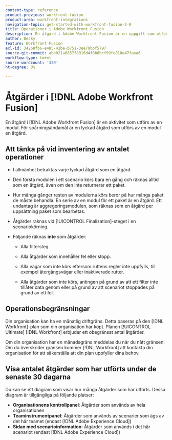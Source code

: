 ```yaml
---
content-type: reference
product-previous: workfront-fusion
product-area: workfront-integrations
navigation-topic: get-started-with-workfront-fusion-2-0
title: Operationer i Adobe Workfront Fusion
description: En åtgärd i Adobe Workfront Fusion är en uppgift som utförs av en modul. För spårningsändamål är en lyckad åtgärd som utförs av en modul en åtgärd.
author: Becky
feature: Workfront Fusion
exl-id: 34268fb6-e485-42be-b751-3ee79bbf5797
source-git-commit: abb021a6857f8016d4f8b6bcf99fe818e47faea6
workflow-type: tm+mt
source-wordcount: '330'
ht-degree: 0%

---
```


# Åtgärder i [!DNL Adobe Workfront Fusion]

En åtgärd i [!DNL Adobe Workfront Fusion] är en aktivitet som utförs av en modul. För spårningsändamål är en lyckad åtgärd som utförs av en modul en åtgärd.

## Att tänka på vid inventering av antalet operationer

* I allmänhet betraktas varje lyckad åtgärd som en åtgärd.

* Den första modulen i ett scenario körs bara en gång och räknas alltid som en åtgärd, även om den inte returnerar ett paket.

* Hur många gånger resten av modulerna körs beror på hur många paket de måste behandla.  En serie av en modul för ett paket är en åtgärd. Ett undantag är aggregeringsmodulen, som räknas som en åtgärd per uppsättning paket som bearbetas.

* Åtgärder räknas vid [!UICONTROL Finalization]-steget i en scenariokörning.

* Följande räknas **inte** som åtgärder:

   * Alla filtersteg.

   * Alla åtgärder som innehåller fel eller stopp.

   * Alla vägar som inte körs eftersom ruttens regler inte uppfylls, till exempel återgångsvägar eller inaktiverade rutter.

   * Alla åtgärder som inte körs, antingen på grund av att ett filter inte tillåter data genom eller på grund av att scenariot stoppades på grund av ett fel.

## Operationsbegränsningar

Din organisation kan ha en månatlig driftgräns. Detta baseras på den [!DNL Workfront]-plan som din organisation har köpt. Planen [!UICONTROL Ultimate] [!DNL Workfront] erbjuder ett obegränsat antal åtgärder.

Om din organisation har en månadsgräns meddelas du när du nått gränsen. Om du överskrider gränsen kommer [!DNL Workfront] att kontakta din organisation för att säkerställa att din plan uppfyller dina behov.

## Visa antalet åtgärder som har utförts under de senaste 30 dagarna

Du kan se ett diagram som visar hur många åtgärder som har utförts. Dessa diagram är tillgängliga på följande platser:

* **Organisationens kontrollpanel**: Åtgärder som används av hela organisationen
* **Teaminstrumentpanel**: Åtgärder som används av scenarier som ägs av det här teamet (endast [!DNL Adobe Experience Cloud])
* **Sidan med scenarioinformation**: Åtgärder som används i det här scenariot (endast [!DNL Adobe Experience Cloud])
